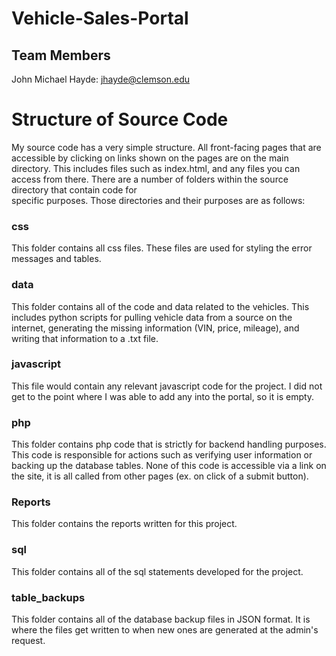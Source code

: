 # Vehicle-Sales-Portal

## Team Members
John Michael Hayde: jhayde@clemson.edu

# Structure of Source Code
My source code has a very simple structure. All front-facing pages that are
accessible by clicking on links shown on the  pages are on the main directory.
This includes files such as index.html, and any files you can access from there.
There are a number of folders within the source directory that contain code for  
specific purposes. Those directories and their purposes are as follows:

### css
This folder contains all css files. These files are used for styling the error
messages and tables.

### data
This folder contains all of the code and data related to the vehicles. This
includes python scripts for pulling vehicle data from a source on the internet,
generating the missing information (VIN, price, mileage), and writing that
information to a .txt file.

### javascript
This file would contain any relevant javascript code for the project. I did not
get to the point where I was able to add any into the portal, so it is empty.

### php
This folder contains php code that is strictly for backend handling purposes.
This code is responsible for actions such as verifying user information or
backing up the database tables. None of this code is accessible via a link on the site, it is all called from other pages (ex. on click of a submit button).

### Reports
This folder contains the reports written for this project.

### sql
This folder contains all of the  sql statements developed for the project.

### table_backups
This folder contains all of the database backup files in JSON format. It is where the files
get written to when new ones are generated at the admin's request.
